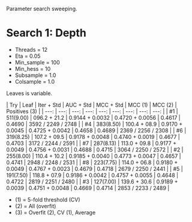 Parameter search sweeping.

# Search 1: Depth

* Threads = 12
* Eta = 0.05
* Min_sample = 100
* Min_hess = 10
* Subsample = 1.0
* Colsample = 1.0

Leaves is variable.

| Try | Leaf | Iter + Std | AUC + Std | MCC + Std | MCC (1) | MCC (2) | Positives (3) |
| ---: | ---: | ---: | ---: | ---: | ---: | ---: | ---: | ---: |
| #1 | 511(9.00) | 096.2 + 21.2 | 0.9144 + 0.0032 | 0.4720 + 0.0056 | 0.4617 | 0.4690 | 3592 / 2249 / 2748 |
| #4 | 383(8.50) | 100.4 + 08.9 | 0.9170 + 0.0045 | 0.4725 + 0.0042 | 0.4658 | 0.4689 | 2369 / 2256 / 2308 |
| #6 | 319(8.25) | 107.2 + 09.5 | 0.9178 + 0.0048 | 0.4740 + 0.0019 | 0.4677 | 0.4703 | 3172 / 2244 / 2591 |
| #7 | 287(8.13) | 113.0 + 09.8 | 0.9177 + 0.0049 | 0.4756 + 0.0031 | 0.4688 | 0.4715 | 3064 / 2250 / 2572 |
| #2 | 255(8.00) | 110.4 + 10.2 | 0.9185 + 0.0040 | 0.4773 + 0.0047 | 0.4657 | 0.4741 | 2948 / 2248 / 2531 |
| #8 | 223(7.75) | 114.0 + 06.8 | 0.9180 + 0.0049 | 0.4767 + 0.0023 | 0.4679 | 0.4718 | 2679 / 2250 / 2441 |
| #5 | 191(7.50) | 118.8 + 07.9 | 0.9186 + 0.0042 | 0.4757 + 0.0055 | 0.4648 | 0.4722 | 2819 / 2251 / 2480 |
| #3 | 127(7.00) | 139.6 + 30.6 | 0.9189 + 0.0039 | 0.4751 + 0.0048 | 0.4669 | 0.4714 | 2853 / 2233 / 2489 |

* (1) = 5-fold threshold (CV)
* (2) = All (overfit)
* (3) = Overfit (2), CV (1), Average
